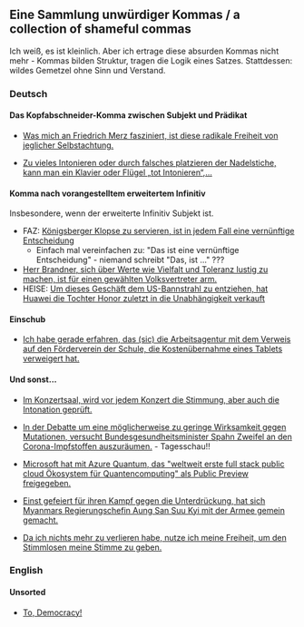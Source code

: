 ## Eine Sammlung unwürdiger Kommas / a collection of shameful commas 

Ich weiß, es ist kleinlich. Aber ich ertrage diese absurden Kommas
nicht mehr - Kommas bilden Struktur, tragen die Logik eines
Satzes. Stattdessen:  wildes Gemetzel ohne Sinn und Verstand. 

### Deutsch 

#### Das Kopfabschneider-Komma zwischen Subjekt und Prädikat 

- [Was mich an Friedrich Merz fasziniert, ist diese radikale Freiheit von jeglicher Selbstachtung.](https://twitter.com/Linuzifer/status/1348991367285006336?s=20)

- [Zu vieles Intonieren oder durch falsches platzieren  der
  Nadelstiche, kann man ein Klavier oder Flügel „tot
  Intonieren“,...](https://www.ratgeber-klavier-hamann.de/was-ist-eine-intonation-bei-einem-klavier-oder-fluegel/) 
  

#### Komma nach vorangestelltem erweitertem Infinitiv 

Insbesondere, wenn der erweiterte Infinitiv Subjekt ist. 

- FAZ:   [Königsberger Klopse zu servieren, ist in jedem Fall eine
  vernünftige
  Entscheidung](https://www.faz.net/aktuell/stil/essen-trinken/rezepte/rezept-fuer-koenigsberger-klopse-17142238.html)
  - Einfach mal vereinfachen zu: "Das ist eine vernünftige
    Entscheidung" - niemand schreibt "Das, ist ..." ??? 
- [Herr Brandner, sich über Werte wie Vielfalt und Toleranz lustig zu machen, ist für einen gewählten Volksvertreter arm.](https://twitter.com/s04/status/1354028384884563968)  
- HEISE: [Um dieses Geschäft dem US-Bannstrahl zu entziehen, hat Huawei die Tochter Honor zuletzt in die Unabhängigkeit verkauft](https://www.heise.de/news/Huawei-dementiert-Verkaufsabsichten-fuer-Smartphone-Oberklasse-5035365.html)  
  
  
#### Einschub

- [Ich habe gerade erfahren, das (sic) die Arbeitsagentur mit dem Verweis auf den Förderverein der Schule, die Kostenübernahme eines Tablets verweigert hat.](https://twitter.com/howie_mw/status/1354129064659980288?s=21)
  
  
#### Und sonst... 

- [Im Konzertsaal, wird vor jedem Konzert die Stimmung, aber auch die
  Intonation
  geprüft. ](https://www.ratgeber-klavier-hamann.de/was-ist-eine-intonation-bei-einem-klavier-oder-fluegel/) 
  

- [In der Debatte um eine möglicherweise zu geringe Wirksamkeit gegen
  Mutationen, versucht Bundesgesundheitsminister Spahn Zweifel an den
  Corona-Impfstoffen auszuräumen.](https://www.tagesschau.de/inland/innenpolitik/coronavirus-spahn-113.html) - Tagesschau!! 

- [Microsoft hat mit Azure Quantum, das "weltweit erste full stack public cloud Ökosystem für Quantencomputing" als Public Preview freigegeben.](https://www.heise.de/news/Quanten-Computing-von-Microsoft-Azure-Quantum-vorgestellt-5043702.html)

- [Einst gefeiert für ihren Kampf gegen die Unterdrückung, hat sich Myanmars Regierungschefin Aung San Suu Kyi mit der Armee gemein gemacht.](https://www.tagesschau.de/kommentar/kommentar-myanmar-101.html)

- [Da ich nichts mehr zu verlieren habe, nutze ich meine Freiheit, um den Stimmlosen meine Stimme zu geben.](https://twitter.com/Volksverpetzer/status/1349045568518189061?s=20)
  
### English 

#### Unsorted 

- [To,
  Democracy!](https://twitter.com/natsechobbyist/status/1352065208613822464?s=20)
  
